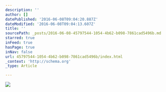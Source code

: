 ```yaml
---
description: ''
author: []
datePublished: '2016-06-08T09:04:20.887Z'
dateModified: '2016-06-08T09:04:13.607Z'
title: ''
sourcePath: _posts/2016-06-08-45797544-1054-4b62-b098-7861cad5496b.md
starred: true
inFeed: true
hasPage: true
inNav: false
url: 45797544-1054-4b62-b098-7861cad5496b/index.html
_context: 'http://schema.org'
_type: Article

---
```

![](https://the-grid-user-content.s3-us-west-2.amazonaws.com/6e57c869-2579-4ed8-a8ca-0826d9a0ec5f.png)